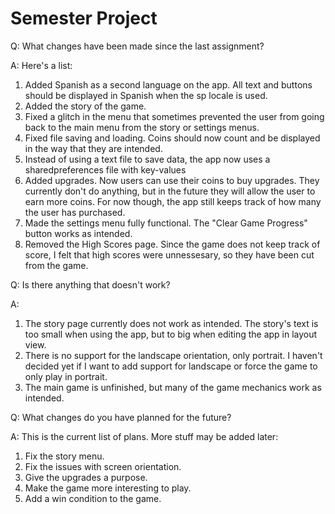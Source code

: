 # Semester Project

Q: What changes have been made since the last assignment?

A: Here's a list:

1. Added Spanish as a second language on the app. All text and buttons should be displayed in Spanish when the sp locale is used.
2. Added the story of the game.
3. Fixed a glitch in the menu that sometimes prevented the user from going back to the main menu from the story or settings menus.
4. Fixed file saving and loading. Coins should now count and be displayed in the way that they are intended.
5. Instead of using a text file to save data, the app now uses a sharedpreferences file with key-values
6. Added upgrades. Now users can use their coins to buy upgrades. They currently don't do anything, but in the future they will allow the user to earn more coins. For now though, the app still keeps track of how many the user has purchased.
7. Made the settings menu fully functional. The "Clear Game Progress" button works as intended.
8. Removed the High Scores page. Since the game does not keep track of score, I felt that high scores were unnessesary, so they have been cut from the game.


Q: Is there anything that doesn't work?

A: 

1. The story page currently does not work as intended. The story's text is too small when using the app, but to big when editing the app in layout view.
2. There is no support for the landscape orientation, only portrait. I haven't decided yet if I want to add support for landscape or force the game to only play in portrait.
3. The main game is unfinished, but many of the game mechanics work as intended.


Q: What changes do you have planned for the future?

A: This is the current list of plans. More stuff may be added later:

1. Fix the story menu.
2. Fix the issues with screen orientation.
3. Give the upgrades a purpose.
4. Make the game more interesting to play.
5. Add a win condition to the game.
